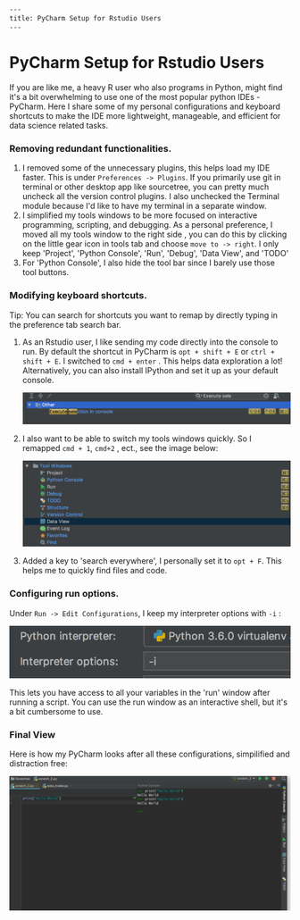 ```
---
title: PyCharm Setup for Rstudio Users
---
```

# PyCharm Setup for Rstudio Users

If you are like me, a heavy R user who also programs in Python, might find it's a bit overwhelming to use one of the most popular python IDEs - PyCharm. Here I share some of my personal configurations and keyboard shortcuts to make the IDE more lightweight, manageable, and efficient for data science related tasks. 

### Removing redundant functionalities.

1.  I removed some of the unnecessary plugins, this helps load my IDE faster. This is under `Preferences -> Plugins`. If you primarily use git in terminal or other desktop app like sourcetree, you can pretty much uncheck all the version control plugins. I also unchecked the Terminal module because I'd like to have my terminal in a separate window. 
2.  I simplified my tools windows to be more focused on interactive programming, scripting, and debugging. As a personal preference, I moved all my tools window to the right side , you can do this by clicking on the little gear icon in tools tab and choose `move to -> right`. I only keep 'Project', 'Python Console', 'Run', 'Debug', 'Data View', and 'TODO'
3.  For 'Python Console', I also hide the tool bar since I barely use those tool buttons. 

### Modifying keyboard shortcuts.

Tip: You can search for shortcuts you want to remap by directly  typing in the preference tab search bar. 

1.  As an Rstudio user, I like sending my code directly into the console to run. By default the shortcut in PyCharm is `opt + shift + E` or `ctrl + shift + E`. I switched to `cmd + enter` .  This helps data exploration a lot! Alternatively, you can also install IPython and set it up as your default console.

    ![s2c](../img/send2console.png)

2. I also want to be able to switch my tools windows quickly. So I remapped `cmd + 1`, `cmd+2` , ect., see the image below: 

   ![overview](../img/tools.png)

3.  Added a key to 'search everywhere', I personally set it to `opt + F`. This helps me to quickly find files and code. 

### Configuring run options.

Under `Run -> Edit Configurations`, I keep my interpreter options with `-i` :

![Interpreter](../img/interp.png)

This lets you have access to all your variables in the 'run'  window after running a script. You can use the run window as an interactive shell, but it's a bit cumbersome to use. 

### Final View

 Here is how my PyCharm looks after all these configurations, simpilified and distraction free:

![final](../img/final.png)